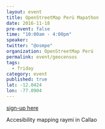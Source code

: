 ```yaml
---
layout: event
title: OpenStreetMap Perú Mapathon
date: 2016-11-18
pre-event: false
time: "10:00am - 4:00pm"
speaker: 
twitter: "@osmpe"
organization: OpenStreetMap Perú
permalink: event/geocensos
tags: 
  - friday
category: event
published: true
lat: -12.0424
lon: -77.0904
---
```

[sign-up here](osmpe.ourproject.org)

Accesibility mapping raymi in Callao


